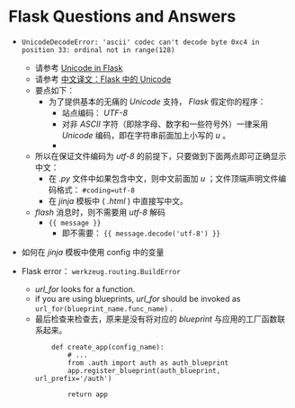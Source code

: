 # Flask Questions and Answers

* `UnicodeDecodeError: 'ascii' codec can't decode byte 0xc4 in position 33: ordinal not in range(128)`
    * 请参考 [Unicode in Flask](http://flask.pocoo.org/docs/0.10/unicode/)
    * 请参考 [中文译文：Flask 中的 Unicode](http://www.phperz.com/article/15/0825/150980.html)
    * 要点如下：
        * 为了提供基本的无痛的 *Unicode* 支持， *Flask* 假定你的程序：
            * 站点编码： *UTF-8* 
            * 对非 *ASCII* 字符（即除字母、数字和一些符号外）一律采用 *Unicode* 编码，即在字符串前面加上小写的 *u* 。
            * 
    * 所以在保证文件编码为 *utf-8* 的前提下，只要做到下面两点即可正确显示中文：
        * 在 *.py* 文件中如果包含中文，则中文前面加 *u* ；文件顶端声明文件编码格式： `#coding=utf-8`
        * 在 *jinja* 模板中 ( *.html* ) 中直接写中文。
    * *flash* 消息时，则不需要用 *utf-8* 解码
        * `{{ message }}`
            * 即不需要： `{{ message.decode('utf-8') }}`
        

* 如何在 *jinja* 模板中使用 config 中的变量


* Flask error： `werkzeug.routing.BuildError`
    * *url_for* looks for a function.
    *  if you are using blueprints, *url_for* should be invoked as `url_for(blueprint_name.func_name)` . 
    * 最后检查来检查去，原来是没有将对应的 *blueprint* 与应用的工厂函数联系起来。
        ```
            def create_app(config_name):
                # ...
                from .auth import auth as auth_blueprint
                app.register_blueprint(auth_blueprint, url_prefix='/auth')
                
                return app
        
        ```